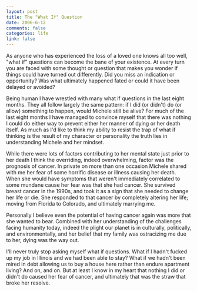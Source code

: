 ```yaml
--- 
layout: post
title: The "What If" Question
date: 2006-6-12
comments: false
categories: life
link: false
---
```

As anyone who has experienced the loss of a loved one knows all too well, "what if" questions can become the bane of your existence. At every turn you are faced with some thought or question that makes you wonder if things could have turned out differently. Did you miss an indication or opportunity? Was what ultimately happened fated or could it have been delayed or avoided?

Being human I have wrestled with many what if questions in the last eight months. They all follow largely the same pattern: if I did (or didn't) do (or allow) something to happen, would Michele still be alive? For much of the last eight months I have managed to convince myself that there was nothing I could do either way to prevent either her manner of dying or her death itself. As much as I'd like to think my ability to resist the trap of what if thinking is the result of my character or personality the truth lies in understanding Michele and her mindset.

While there were lots of factors contributing to her mental state just prior to her death I think the overriding, indeed overwhelming, factor was the prognosis of cancer. In private on more than one occasion Michele shared with me her fear of some horrific disease or illness causing her death. When she would have symptoms that weren't immediately correlated to some mundane cause her fear was that she had cancer. She survived breast cancer in the 1990s, and took it as a sign that she needed to change her life or die. She responded to that cancer by completely altering her life; moving from Florida to Colorado, and ultimately marrying me.

Personally I believe even the potential of having cancer again was more that she wanted to bear. Combined with her understanding of the challenges facing humanity today, indeed the plight our planet is in culturally, politically, and environmentally, and her belief that my family was ostracizing me due to her, dying was the way out.

I'll never truly stop asking myself what if questions. What if I hadn't fucked up my job in Illinois and we had been able to stay? What if we hadn't been mired in debt allowing us to buy a house here rather than endure apartment living? And on, and on. But at least I know in my heart that nothing I did or didn't do caused her fear of cancer, and ultimately that was the straw that broke her resolve.
